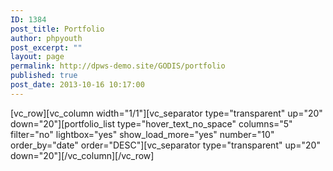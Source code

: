 ```yaml
---
ID: 1384
post_title: Portfolio
author: phpyouth
post_excerpt: ""
layout: page
permalink: http://dpws-demo.site/GODIS/portfolio
published: true
post_date: 2013-10-16 10:17:00
---
```

[vc_row][vc_column width="1/1"][vc_separator type="transparent" up="20" down="20"][portfolio_list type="hover_text_no_space" columns="5" filter="no" lightbox="yes" show_load_more="yes" number="10" order_by="date" order="DESC"][vc_separator type="transparent" up="20" down="20"][/vc_column][/vc_row]